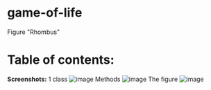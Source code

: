 # game-of-life 
Figure "Rhombus"
# Table of contents:
**Screenshots:**
1 class
![image](https://user-images.githubusercontent.com/103045124/162163533-31c9fcb1-a8b2-42f5-86a3-565fa60e5445.png)
Methods 
![image](https://user-images.githubusercontent.com/103045124/162163790-41925315-31eb-448e-9974-f5bad411a0d7.png)
The figure
![image](https://user-images.githubusercontent.com/103045124/162165291-f016f67d-679a-47c3-a07f-d03087f0f790.png)
